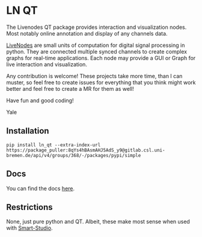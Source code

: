 # LN QT

The Livenodes QT package provides interaction and visualization nodes. Most notably online annotation and display of any channels data.

[LiveNodes](https://livenodes.pages.csl.uni-bremen.de/livenodes/index.html) are small units of computation for digital signal processing in python. They are connected multiple synced channels to create complex graphs for real-time applications. Each node may provide a GUI or Graph for live interaction and visualization.

Any contribution is welcome! These projects take more time, than I can muster, so feel free to create issues for everything that you think might work better and feel free to create a MR for them as well!

Have fun and good coding!

Yale

## Installation

`pip install ln_qt --extra-index-url https://package_puller:8qYs4hBAsmAHJ5AdS_y9@gitlab.csl.uni-bremen.de/api/v4/groups/368/-/packages/pypi/simple`

## Docs

You can find the docs [here](https://livenodes.pages.csl.uni-bremen.de/packages/ln_qt/readme.html).

## Restrictions

None, just pure python and QT. Albeit, these make most sense when used with [Smart-Studio](https://livenodes.pages.csl.uni-bremen.de/smart-studio/readme.html).
